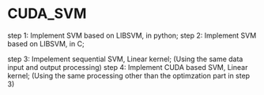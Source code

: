 # CUDA_SVM

step 1: Implement SVM based on LIBSVM, in python;
step 2: Implement SVM based on LIBSVM, in C;

step 3: Impelement sequential SVM, Linear kernel; (Using the same data input and output processing)
step 4: Implement CUDA based SVM, Linear kernel; (Using the same processing other than the optimzation part in step 3)
